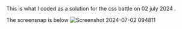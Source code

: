 This is what I coded as a solution for the css battle on 02 july 2024 .

The screensnap is below
![Screenshot 2024-07-02 094811](https://github.com/akash-panthri/css_battle_02_july_2024/assets/150880382/030109c4-ad5c-4eba-bdd5-ef267cabb6bc)
